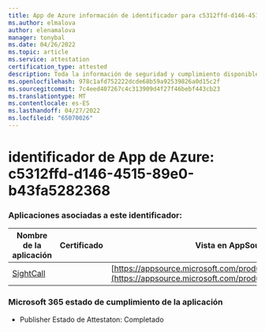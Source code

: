 ```yaml
---
title: App de Azure información de identificador para c5312ffd-d146-4515-89e0-b43fa5282368
ms.author: elmalova
author: elenamalova
manager: tonybal
ms.date: 04/26/2022
ms.topic: article
ms.service: attestation
certification_type: attested
description: Toda la información de seguridad y cumplimiento disponible para c5312ffd-d146-4515-89e0-b43fa5282368.
ms.openlocfilehash: 978c1afd752222dcde68b59a92539826a0d15c2f
ms.sourcegitcommit: 7c4eed407267c4c313909d4f27f46bebf443cb23
ms.translationtype: MT
ms.contentlocale: es-ES
ms.lasthandoff: 04/27/2022
ms.locfileid: "65070026"
---
```

# <a name="azure-app-id-c5312ffd-d146-4515-89e0-b43fa5282368"></a>identificador de App de Azure: c5312ffd-d146-4515-89e0-b43fa5282368


### <a name="apps-associated-with-this-id"></a>Aplicaciones asociadas a este identificador:
| **Nombre de la aplicación** | **Certificado** | **Vista en AppSource** |
|--------------|---------------|-----------------------|
| [SightCall](../forward/WA200003675.md) |  | [https://appsource.microsoft.com/product/office/WA200003675](https://appsource.microsoft.com/product/office/WA200003675) |

### <a name="microsoft-365-app-compliance-status"></a>Microsoft 365 estado de cumplimiento de la aplicación
- Publisher Estado de Attestaton: Completado
